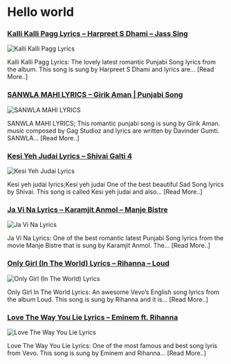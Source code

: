 # Hello world

### [Kalli Kalli Pagg Lyrics – Harpreet S Dhami – Jass Sing](http://catchylyrics.net/2017/04/kalli-kalli-pagg-lyrics/)
![Kalli Kalli Pagg Lyrics](http://catchylyrics.net/wp-content/uploads/2017/04/Kalli-Kalli-Pagg-Lyrics-768x384.jpg)

Kalli Kalli Pagg Lyrics: The lovely latest romantic Punjabi Song lyrics from the album.
This song is sung by Harpreet S Dhami and lyrics are… [Read More..]

### [SANWLA MAHI LYRICS – Girik Aman | Punjabi Song](http://catchylyrics.net/2017/04/sanwla-mahi-lyrics/)
![SANWLA MAHI LYRICS](http://catchylyrics.net/wp-content/uploads/2017/04/SANWLA-MAHI-LYRICS-768x384.jpg)

SANWLA MAHI LYRICS; This romantic punjabi song is sung by Girik Aman.
music composed by Gag Studioz and lyrics are written by Davinder Gumti. SANWLA… [Read More..]

### [Kesi Yeh Judai Lyrics – Shivai Galti 4](http://catchylyrics.net/2017/04/kesi-yeh-judai-lyrics-kesi-yeh-judai-hai-shivai-galti-4/)
![Kesi Yeh Judai Lyrics](http://catchylyrics.net/wp-content/uploads/2017/04/Kesi-yeh-judai-lyrics-768x384.jpg)

Kesi yeh judai lyrics;Kesi yeh judai One of the best beautiful Sad Song lyrics by Shivai.
This song is called Kesi yeh judai and also… [Read More..]

### [Ja Vi Na Lyrics – Karamjit Anmol – Manje Bistre](http://catchylyrics.net/2017/04/ja-vi-na-lyrics/)
![Ja Vi Na Lyrics](http://catchylyrics.net/wp-content/uploads/2017/04/Ja-Vi-Na-Lyrics-768x384.jpg)

Ja Vi Na Lyrics: One of the best romantic latest Punjabi Song lyrics from the movie Manje Bistre
that is sung by Karamjit Anmol. The… [Read More..]

### [Only Girl (In The World) Lyrics – Rihanna – Loud](http://catchylyrics.net/2017/04/only-girl-in-the-world-lyrics/)
![Only Girl (In The World) Lyrics](http://catchylyrics.net/wp-content/uploads/2017/03/only-girl-768x384.jpg)

Only Girl In The World Lyrics: An awesome Vevo’s English song lyrics from the album Loud.
This song is sung by Rihanna and it is… [Read More..]

### [Love The Way You Lie Lyrics – Eminem ft. Rihanna](http://catchylyrics.net/2017/04/love-the-way-you-lie-lyrics/)
![Love The Way You Lie Lyrics](http://catchylyrics.net/wp-content/uploads/2017/03/Love-The-Way-You-Lie-Lyrics-768x384.jpg)

Love The Way You Lie Lyrics: One of the most famous and best song lyris from Vevo.
This song is sung by Eminem and Rihanna… [Read More..]
